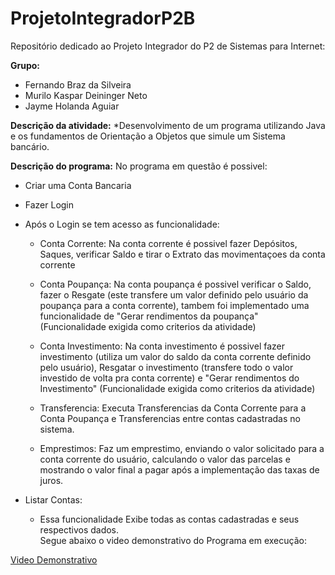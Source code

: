 <h1>ProjetoIntegradorP2B</h1>
Repositório dedicado ao Projeto Integrador do P2 de Sistemas para Internet:

**Grupo:**
+ Fernando Braz da Silveira
+ Murilo Kaspar Deininger Neto
+ Jayme Holanda Aguiar

**Descrição da atividade:**
*Desenvolvimento de um programa utilizando Java e os fundamentos de Orientação a Objetos que simule um Sistema bancário.

**Descrição do programa:**
No programa em questão é possivel:
* Criar uma Conta Bancaria 
* Fazer Login
* Após o Login se tem acesso as funcionalidade:
  
  - Conta Corrente:
    Na conta corrente é possivel fazer Depósitos, Saques, verificar Saldo e tirar o Extrato das movimentaçoes da conta corrente
  
  - Conta Poupança:
    Na conta poupança é possivel verificar o Saldo, fazer o Resgate (este transfere um valor definido pelo usuário da poupança para a conta corrente), tambem foi implementado uma funcionalidade de "Gerar rendimentos da poupança" (Funcionalidade exigida como criterios da atividade)
  
  - Conta Investimento:
    Na conta investimento é possivel fazer investimento (utiliza um valor do saldo da conta corrente definido pelo usuário),
    Resgatar o investimento (transfere todo o valor investido de volta pra conta corrente) e "Gerar rendimentos do Investimento" (Funcionalidade exigida como criterios da atividade)
    
  - Transferencia:
    Executa Transferencias da Conta Corrente para a Conta Poupança e Transferencias entre contas cadastradas no sistema.
 
  - Emprestimos:
    Faz um emprestimo, enviando o valor solicitado para a conta corrente do usuário, calculando o valor das parcelas e mostrando o valor final a pagar após a implementação das taxas de juros.
    
* Listar Contas:
  - Essa funcionalidade Exibe todas as contas cadastradas e seus respectivos dados.    
Segue abaixo o video demonstrativo do Programa em execução:

[Video Demonstrativo](https://www.youtube.com/watch?v=gKyC_LpsEuk)
